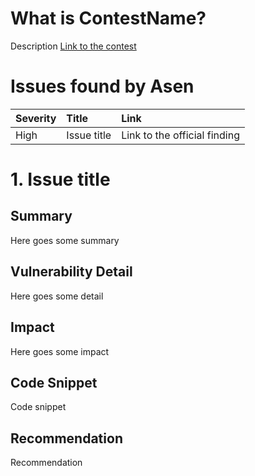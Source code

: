 # What is ContestName?

Description
[Link to the contest](https://audits.sherlock.xyz/contests/51)

# Issues found by Asen

| Severity | Title       | Link                         |
| :------- | :---------- | :--------------------------- |
| High     | Issue title | Link to the official finding |

# 1. Issue title

## Summary

Here goes some summary

## Vulnerability Detail

Here goes some detail

## Impact

Here goes some impact

## Code Snippet

Code snippet

## Recommendation

Recommendation
